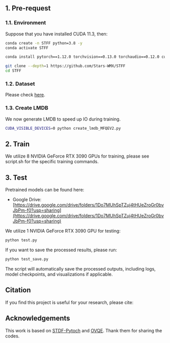 

## 1. Pre-request

### 1.1. Environment
Suppose that you have installed CUDA 11.3, then:
```bash
conda create -n STFF python=3.8 -y  
conda activate STFF

conda install pytorch==1.12.0 torchvision==0.13.0 torchaudio==0.12.0 cudatoolkit=11.3 -c pytorch

git clone --depth=1 https://github.com/Stars-WMX/STFF
cd STFF
```

### 1.2. Dataset

Please check [here](https://github.com/ryanxingql/mfqev2.0/wiki/MFQEv2-Dataset).

### 1.3. Create LMDB
We now generate LMDB to speed up IO during training.
```bash
CUDA_VISIBLE_DEVICES=0 python create_lmdb_MFQEV2.py
```

## 2. Train

We utilize 8 NVIDIA GeForce RTX 3090 GPUs for training, please see script.sh for the specific training commands.

## 3. Test         
Pretrained models can be found here:
- Google Drive: [https://drive.google.com/drive/folders/1Do7MUhSpTZuj4tHUeZroGr0bvJbPm-f0?usp=sharing](https://drive.google.com/drive/folders/1Do7MUhSpTZuj4tHUeZroGr0bvJbPm-f0?usp=sharing)

We utilize 1 NVIDIA GeForce RTX 3090 GPU for testing:
```bash
python test.py
```

If you want to save the processed results, please run:
```bash
python test_save.py
```
The script will automatically save the processed outputs, including logs, model checkpoints, and visualizations if applicable.


## Citation
If you find this project is useful for your research, please cite:


## Acknowledgements
This work is based on [STDF-Pytoch](https://github.com/RyanXingQL/STDF-PyTorch) and [OVQE](https://github.com/pengliuhan/OVQE). Thank them for sharing the codes.